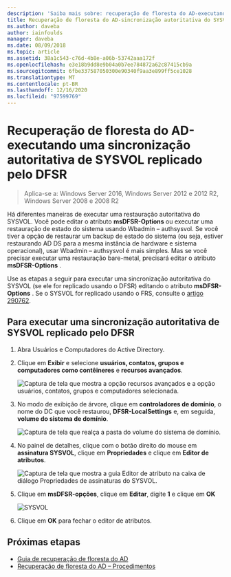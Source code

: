 ```yaml
---
description: 'Saiba mais sobre: recuperação de floresta do AD-executando uma sincronização autoritativa de SYSVOL replicado pelo DFSR'
title: Recuperação de floresta do AD-sincronização autoritativa do SYSVOL
ms.author: daveba
author: iainfoulds
manager: daveba
ms.date: 08/09/2018
ms.topic: article
ms.assetid: 38a1c543-c76d-4b8e-a06b-53742aaa172f
ms.openlocfilehash: e3e18b9dd8e9b04a0b7ee784872a62c87415cb9a
ms.sourcegitcommit: 6fbe337587050300e90340f9aa3e899ff5ce1028
ms.translationtype: MT
ms.contentlocale: pt-BR
ms.lasthandoff: 12/16/2020
ms.locfileid: "97599769"
---
```

# <a name="ad-forest-recovery---performing-an-authoritative-synchronization-of-dfsr-replicated-sysvol"></a>Recuperação de floresta do AD-executando uma sincronização autoritativa de SYSVOL replicado pelo DFSR

>Aplica-se a: Windows Server 2016, Windows Server 2012 e 2012 R2, Windows Server 2008 e 2008 R2

Há diferentes maneiras de executar uma restauração autoritativa do SYSVOL. Você pode editar o atributo **msDFSR-Options** ou executar uma restauração de estado do sistema usando Wbadmin – authsysvol. Se você tiver a opção de restaurar um backup de estado do sistema (ou seja, estiver restaurando AD DS para a mesma instância de hardware e sistema operacional), usar Wbadmin – authsysvol é mais simples. Mas se você precisar executar uma restauração bare-metal, precisará editar o atributo **msDFSR-Options** .

Use as etapas a seguir para executar uma sincronização autoritativa do SYSVOL (se ele for replicado usando o DFSR) editando o atributo **msDFSR-Options** . Se o SYSVOL for replicado usando o FRS, consulte o [artigo 290762](https://go.microsoft.com/fwlink/?LinkId=148443).

## <a name="to-perform-an-authoritative-synchronization-of-dfsr-replicated-sysvol"></a>Para executar uma sincronização autoritativa de SYSVOL replicado pelo DFSR

1. Abra Usuários e Computadores do Active Directory.
2. Clique em **Exibir** e selecione **usuários, contatos, grupos e computadores como contêineres** e **recursos avançados**.

   ![Captura de tela que mostra a opção recursos avançados e a opção usuários, contatos, grupos e computadores selecionada.](media/AD-Forest-Recovery-Authoritative-Recovery-SYSVOL/sysvol1.png)

3. No modo de exibição de árvore, clique em **controladores de domínio**, o nome do DC que você restaurou, **DFSR-LocalSettings** e, em seguida, **volume do sistema de domínio**.

   ![Captura de tela que realça a pasta do volume do sistema de domínio.](media/AD-Forest-Recovery-Authoritative-Recovery-SYSVOL/sysvol2.png)

4. No painel de detalhes, clique com o botão direito do mouse em **assinatura SYSVOL**, clique em **Propriedades** e clique em **Editor de atributos**.

   ![Captura de tela que mostra a guia Editor de atributo na caixa de diálogo Propriedades de assinaturas do SYSVOL.](media/AD-Forest-Recovery-Authoritative-Recovery-SYSVOL/sysvol3.png)

5. Clique em **msDFSR-opções**, clique em **Editar**, digite **1** e clique em **OK**

   ![SYSVOL](media/AD-Forest-Recovery-Authoritative-Recovery-SYSVOL/sysvol4.png)

6. Clique em **OK** para fechar o editor de atributos.

## <a name="next-steps"></a>Próximas etapas

- [Guia de recuperação de floresta do AD](AD-Forest-Recovery-Guide.md)
- [Recuperação de floresta do AD – Procedimentos](AD-Forest-Recovery-Procedures.md)
